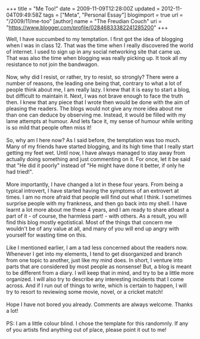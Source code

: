 +++
title = "Me Too!"
date = 2009-11-09T12:28:00Z
updated = 2012-11-04T09:49:58Z
tags = ["Meta", "Personal Essay"]
blogimport = true 
url = "/2009/11/me-too"
[author]
	name = "The Freudian Couch"
	uri = "https://www.blogger.com/profile/02846833382241285200"
+++

<div dir="ltr" style="text-align: left;" trbidi="on">
Well, I have succumbed to my temptation. I first got the idea of blogging when I was in class 12. That was the time when I really discovered the world of internet. I used to sign up in any social networking site that came up. That was also the time when blogging was really picking up. It took all my resistance to not join the bandwagon.<br />
<br />
Now, why did I resist, or rather, try to resist, so strongly? There were a number of reasons, the leading one being that, contrary to what a lot of people think about me, I am really lazy. I knew that it is easy to start a blog, but difficult to maintain it. Next, I was not brave enough to face the truth then. I knew that any piece that I wrote then would be done with the aim of pleasing the readers. The blogs would not give any more idea about me than one can deduce by observing me. Instead, it would be filled with my lame attempts at humour. And lets face it, my sense of humour while writing is so mild that people often miss it!<br />
<br />
So, why am I here now? As I said before, the temptation was too much. Many of my friends have started blogging, and its high time that I really start getting my feet wet. Until now, I have always managed to stay away from actually doing something and just commenting on it. For once, let it be said that "He did it poorly" instead of "He might have done it better, if only he had tried!". <br />
<br />
More importantly, I have changed a lot in these four years. From being a typical introvert, I have started having the symptoms of an extrovert at times. I am no more afraid that people will find out what I think. I sometimes surprise people with my frankness, and then go back into my shell. I have learnt a lot more about me these 4 years, and I am ready to share atleast a part of it - of course, the harmless part! - with others. As a result, you will find this blog mostly egotistical. Most of the things that concern me wouldn't be of any value at all, and many of you will end up angry with yourself for wasting time on this. <br />
<br />
Like I mentioned earlier, I am a tad less concerned about the readers now. Whenever I get into my elements, I tend to get disorganized and branch from one topic to another, just like my mind does. In short, I venture into parts that are considered by most people as nonsense! But, a blog is meant to be different from a diary. I will keep that in mind, and try to be a little more organized. I will also try to describe any interesting incidents that I come across. And if I run out of things to write, which is certain to happen, I will try to resort to reviewing some movie, novel, or a cricket match!<br />
<br />
Hope I have not bored you already. Comments are always welcome. Thanks a lot!<br />
<br />
PS: I am a little colour blind. I chose the template for this randomnly. If any of you artists find anything out of place, please point it out to me!</div>

